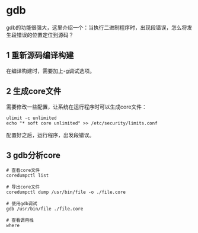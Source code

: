 # gdb

gdb的功能很强大，这里介绍一个：当执行二进制程序时，出现段错误，怎么将发生段错误的位置定位到源码？

## 1 重新源码编译构建

在编译构建时，需要加上-g调试选项。

## 2 生成core文件

需要修改一些配置，让系统在运行程序时可以生成core文件：

```shelll
ulimit -c unlimited
echo "* soft core unlimited" >> /etc/security/limits.conf
```

配置好之后，运行程序，出发段错误。

## 3 gdb分析core

```shell
# 查看core文件
coredumpctl list

# 导出core文件
coredumpctl dump /usr/bin/file -o ./file.core

# 使用gdb调试
gdb /usr/bin/file ./file.core

# 查看调用栈
where
```
